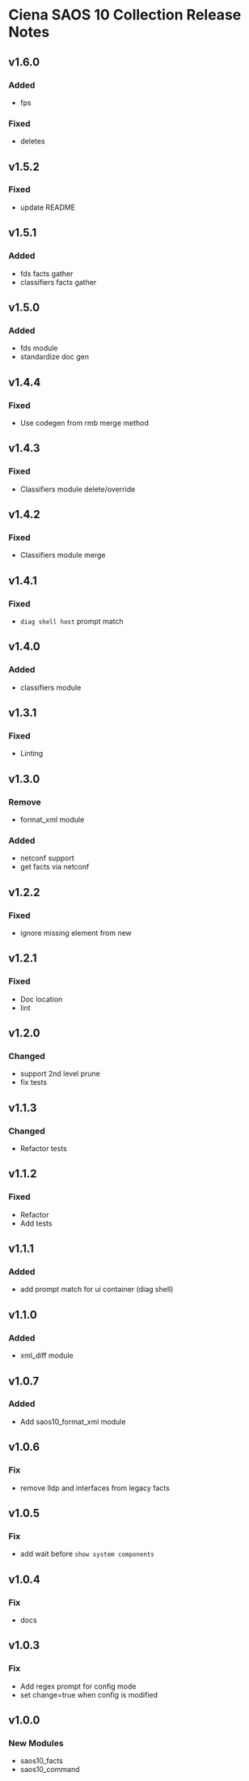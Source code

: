 # Ciena SAOS 10 Collection Release Notes

## v1.6.0
### Added
- fps
### Fixed
- deletes

## v1.5.2
### Fixed
- update README

## v1.5.1
### Added
- fds facts gather
- classifiers facts gather

## v1.5.0
### Added
- fds module
- standardize doc gen

## v1.4.4
### Fixed
- Use codegen from rmb merge method

## v1.4.3
### Fixed
- Classifiers module delete/override

## v1.4.2
### Fixed
- Classifiers module merge

## v1.4.1
### Fixed
- `diag shell host` prompt match

## v1.4.0
### Added
- classifiers module

## v1.3.1
### Fixed
- Linting

## v1.3.0
### Remove
- format_xml module
### Added
- netconf support
- get facts via netconf

## v1.2.2
### Fixed
- ignore missing element from new

## v1.2.1
### Fixed
- Doc location
- lint

## v1.2.0
### Changed
- support 2nd level prune
- fix tests

## v1.1.3
### Changed
- Refactor tests

## v1.1.2
### Fixed
- Refactor
- Add tests

## v1.1.1
### Added
- add prompt match for ui container (diag shell)

## v1.1.0
### Added
- xml_diff module

## v1.0.7
### Added
- Add saos10_format_xml module

## v1.0.6
### Fix
- remove lldp and interfaces from legacy facts

## v1.0.5
### Fix
- add wait before `show system components`

## v1.0.4
### Fix
- docs

## v1.0.3
### Fix
- Add regex prompt for config mode
- set change=true when config is modified

## v1.0.0
### New Modules
- saos10_facts
- saos10_command
